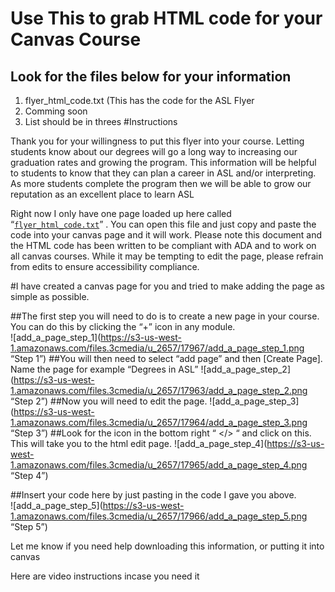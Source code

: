 # Use This to grab HTML code for your Canvas Course
## Look for the files below for your information
1. flyer_html_code.txt (This has the code for the ASL Flyer
2. Comming soon
3. List should be in threes
#Instructions

Thank you for your willingness to put this flyer into your course.  Letting students know about our degrees will go a long way to increasing our graduation rates and growing the program.  This information will be helpful to students to know that they can plan a career in ASL and/or interpreting.  As more students complete the program then we will be able to grow our reputation as an excellent place to learn ASL

Right now I only have one page loaded up here called “[`flyer_html_code.txt`](https://github.com/danaarazi/ASL-level1/blob/master/flyer_html_code.txt)” . You can open this file and just copy and paste the code into your canvas page and it will work.  Please note this document and the HTML code has been written to be compliant with ADA and to work on all canvas courses.  While it may be tempting to edit the page, please refrain from edits to ensure accessibility compliance.

#I have created a canvas page for you and tried to make adding the page as simple as possible.  

##The first step you will need to do is to create a new page in your course.  You can do this by clicking the “+” icon in any module.  
![add_a_page_step_1](https://s3-us-west-1.amazonaws.com/files.3cmedia/u_2657/17967/add_a_page_step_1.png “Step 1”)
##You will then need to select “add page” and then [Create Page].  Name the page for example “Degrees in ASL”
![add_a_page_step_2](https://s3-us-west-1.amazonaws.com/files.3cmedia/u_2657/17963/add_a_page_step_2.png “Step 2”)
##Now you will need to edit the page. 
![add_a_page_step_3](https://s3-us-west-1.amazonaws.com/files.3cmedia/u_2657/17964/add_a_page_step_3.png “Step 3”)
 ##Look for the icon in the bottom right  “  </>  “ and click on this.  This will take you to the html edit page.
![add_a_page_step_4](https://s3-us-west-1.amazonaws.com/files.3cmedia/u_2657/17965/add_a_page_step_4.png “Step 4”)

##Insert your code here by just pasting in the code I gave you above.  
![add_a_page_step_5](https://s3-us-west-1.amazonaws.com/files.3cmedia/u_2657/17966/add_a_page_step_5.png “Step 5”)
 
Let me know if you need help downloading this information, or putting it into canvas

Here are video instructions incase you need it 

